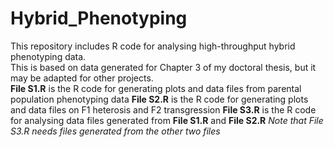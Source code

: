 # Hybrid_Phenotyping
This repository includes R code for analysing high-throughput hybrid phenotyping data. <br />
This is based on data generated for Chapter 3 of my doctoral thesis, but it may be adapted for other projects. <br />
**File S1.R** is the R code for generating plots and data files from parental population phenotyping data
**File S2.R** is the R code for generating plots and data files on F1 heterosis and F2 transgression
**File S3.R** is the R code for analysing data files generated from **File S1.R** and **File S2.R**
*Note that File S3.R needs files generated from the other two files*
